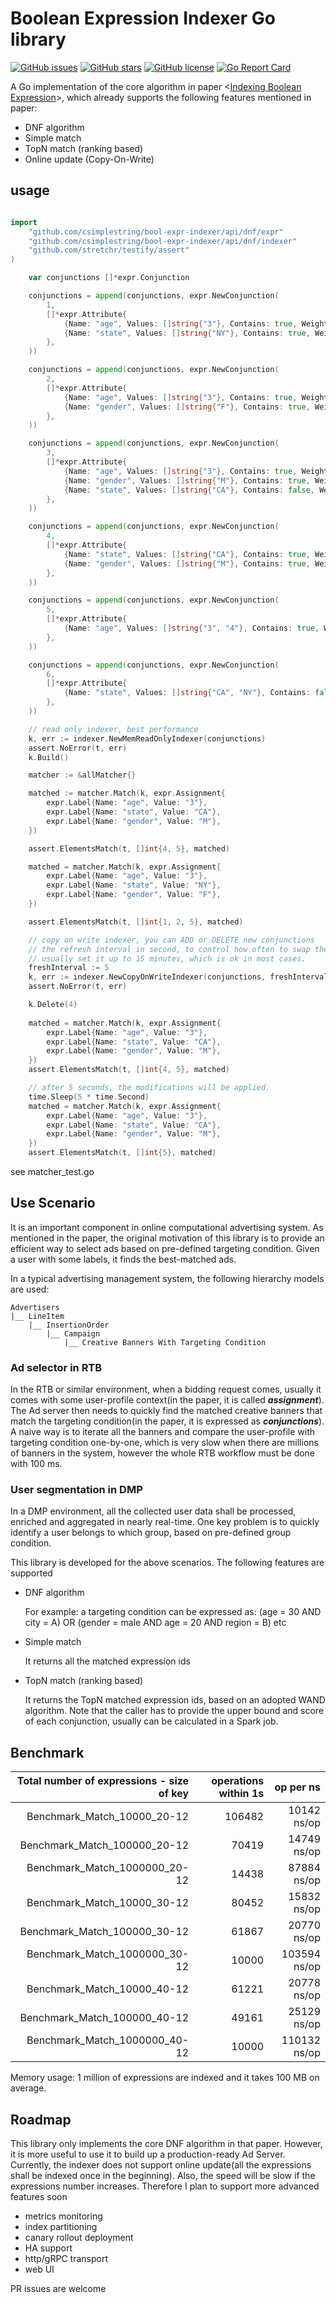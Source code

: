 # Boolean Expression Indexer Go library

[![GitHub issues](https://img.shields.io/github/issues/csimplestring/bool-expr-indexer?style=for-the-badge)](https://github.com/csimplestring/bool-expr-indexer/issues)
[![GitHub stars](https://img.shields.io/github/stars/csimplestring/bool-expr-indexer?style=for-the-badge)](https://github.com/csimplestring/bool-expr-indexer/stargazers)
[![GitHub license](https://img.shields.io/github/license/csimplestring/bool-expr-indexer?style=for-the-badge)](https://github.com/csimplestring/bool-expr-indexer/blob/master/LICENSE)
[![Go Report Card](https://goreportcard.com/badge/github.com/csimplestring/bool-expr-indexer?style=for-the-badge)](https://goreportcard.com/report/github.com/csimplestring/bool-expr-indexer)



A Go implementation of the core algorithm in paper <[Indexing Boolean Expression](https://theory.stanford.edu/~sergei/papers/vldb09-indexing.pdf)>, which already supports the following features mentioned in paper:

- DNF algorithm
- Simple match
- TopN match (ranking based)
- Online update (Copy-On-Write)


## usage 

``` Go

import 
	"github.com/csimplestring/bool-expr-indexer/api/dnf/expr"
	"github.com/csimplestring/bool-expr-indexer/api/dnf/indexer"
	"github.com/stretchr/testify/assert"
)

    var conjunctions []*expr.Conjunction

	conjunctions = append(conjunctions, expr.NewConjunction(
		1,
		[]*expr.Attribute{
			{Name: "age", Values: []string{"3"}, Contains: true, Weights: []uint32{1}},
			{Name: "state", Values: []string{"NY"}, Contains: true, Weights: []uint32{40}},
		},
	))

	conjunctions = append(conjunctions, expr.NewConjunction(
		2,
		[]*expr.Attribute{
			{Name: "age", Values: []string{"3"}, Contains: true, Weights: []uint32{1}},
			{Name: "gender", Values: []string{"F"}, Contains: true, Weights: []uint32{3}},
		},
	))

	conjunctions = append(conjunctions, expr.NewConjunction(
		3,
		[]*expr.Attribute{
			{Name: "age", Values: []string{"3"}, Contains: true, Weights: []uint32{2}},
			{Name: "gender", Values: []string{"M"}, Contains: true, Weights: []uint32{5}},
			{Name: "state", Values: []string{"CA"}, Contains: false, Weights: []uint32{0}},
		},
	))

	conjunctions = append(conjunctions, expr.NewConjunction(
		4,
		[]*expr.Attribute{
			{Name: "state", Values: []string{"CA"}, Contains: true, Weights: []uint32{15}},
			{Name: "gender", Values: []string{"M"}, Contains: true, Weights: []uint32{9}},
		},
	))

	conjunctions = append(conjunctions, expr.NewConjunction(
		5,
		[]*expr.Attribute{
			{Name: "age", Values: []string{"3", "4"}, Contains: true, Weights: []uint32{1, 5}},
		},
	))

	conjunctions = append(conjunctions, expr.NewConjunction(
		6,
		[]*expr.Attribute{
			{Name: "state", Values: []string{"CA", "NY"}, Contains: false, Weights: []uint32{0, 0}},
		},
	))

	// read only indexer, best performance
	k, err := indexer.NewMemReadOnlyIndexer(conjunctions)
	assert.NoError(t, err)
	k.Build()

    matcher := &allMatcher{}

	matched := matcher.Match(k, expr.Assignment{
		expr.Label{Name: "age", Value: "3"},
		expr.Label{Name: "state", Value: "CA"},
		expr.Label{Name: "gender", Value: "M"},
	})

	assert.ElementsMatch(t, []int{4, 5}, matched)

	matched = matcher.Match(k, expr.Assignment{
		expr.Label{Name: "age", Value: "3"},
		expr.Label{Name: "state", Value: "NY"},
		expr.Label{Name: "gender", Value: "F"},
	})

	assert.ElementsMatch(t, []int{1, 2, 5}, matched)

	// copy on write indexer, you can ADD or DELETE new conjunctions
	// the refresh interval in second, to control how often to swap the old and new index
	// usually set it up to 15 minutes, which is ok in most cases.
	freshInterval := 5
	k, err := indexer.NewCopyOnWriteIndexer(conjunctions, freshInterval)
	assert.NoError(t, err)

	k.Delete(4)
	
	matched = matcher.Match(k, expr.Assignment{
		expr.Label{Name: "age", Value: "3"},
		expr.Label{Name: "state", Value: "CA"},
		expr.Label{Name: "gender", Value: "M"},
	})
	assert.ElementsMatch(t, []int{4, 5}, matched)

	// after 5 seconds, the modifications will be applied.
	time.Sleep(5 * time.Second)
	matched = matcher.Match(k, expr.Assignment{
		expr.Label{Name: "age", Value: "3"},
		expr.Label{Name: "state", Value: "CA"},
		expr.Label{Name: "gender", Value: "M"},
	})
	assert.ElementsMatch(t, []int{5}, matched)
```

see matcher_test.go 

## Use Scenario

It is an important component in online computational advertising system. As mentioned in the paper, the original motivation of this library is to provide an efficient way to select ads based on pre-defined targeting condition. Given a user with some labels, it finds the best-matched ads. 

In a typical advertising management system, the following hierarchy models are used:

    Advertisers
    |__ LineItem 
        |__ InsertionOrder 
            |__ Campaign
                |__ Creative Banners With Targeting Condition

### Ad selector in RTB

In the RTB or similar environment, when a bidding request comes, usually it comes with some user-profile context(in the paper, it is called ***assignment***). The Ad server then needs to quickly find the matched creative banners that match the targeting condition(in the paper, it is expressed as ***conjunctions***).  A naive way is to iterate all the banners and compare the user-profile with targeting condition one-by-one, which is very slow when there are millions of banners in the system, however the whole RTB workflow must be done with 100 ms.

### User segmentation in DMP

In a DMP environment, all the collected user data shall be processed, enriched and aggregated in nearly real-time. One key problem is to quickly identify a user belongs to which group, based on pre-defined group condition. 

This library is developed for the above scenarios. The following features are supported

- DNF algorithm

    For example: a targeting condition can be expressed as: (age = 30 AND city = A) OR (gender = male AND age = 20 AND region = B) etc

- Simple match

    It returns all the matched expression ids

- TopN match (ranking based)

    It returns the TopN matched expression ids, based on an adopted WAND algorithm. Note that the caller has to provide the upper bound and score of each conjunction, usually can be calculated in a Spark job. 

## Benchmark

Total number of expressions - size of key | operations within 1s |  op per ns |                         
|---:|---:|---:|
| Benchmark_Match_10000_20-12         |              106482  |            10142 ns/op |
| Benchmark_Match_100000_20-12          |             70419     |        14749 ns/op|
|Benchmark_Match_1000000_20-12          |            14438  |           87884 ns/op |
| Benchmark_Match_10000_30-12       |                 80452         |    15832 ns/op|
| Benchmark_Match_100000_30-12       |                61867       |      20770 ns/op |
| Benchmark_Match_1000000_30-12         |             10000      |      103594 ns/op |
|Benchmark_Match_10000_40-12     |                   61221         |    20778 ns/op |
| Benchmark_Match_100000_40-12  |                     49161        |     25129 ns/op |
| Benchmark_Match_1000000_40-12       |               10000        |    110132 ns/op |

Memory usage: 1 million of expressions are indexed and it takes 100 MB on average.


## Roadmap

This library only implements the core DNF algorithm in that paper. However, it is more useful to use it to build up a production-ready Ad Server. Currently, the indexer does not support online update(all the expressions shall be indexed once in the beginning). Also, the speed will be slow if the expressions number increases. Therefore I plan to support more advanced features soon

- metrics monitoring
- index partitioning
- canary rollout deployment
- HA support
- http/gRPC transport
- web UI

PR issues are welcome
